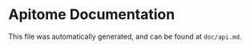 Apitome Documentation
=====================

This file was automatically generated, and can be found at `doc/api.md`.

